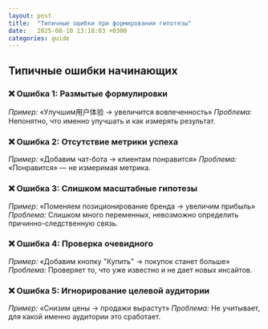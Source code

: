 ```yaml
---
layout: post
title:  "Типичные ошибки при формировании гипотезы"
date:   2025-08-10 13:18:03 +0300
categories: guide
---
```


## Типичные ошибки начинающих

### ❌ **Ошибка 1: Размытые формулировки**
*Пример:* «Улучшим用户体验 → увеличится вовлеченность»
*Проблема:* Непонятно, что именно улучшать и как измерять результат.

### ❌ **Ошибка 2: Отсутствие метрики успеха**
*Пример:* «Добавим чат-бота → клиентам понравится»
*Проблема:* «Понравится» — не измеримая метрика.

### ❌ **Ошибка 3: Слишком масштабные гипотезы**
*Пример:* «Поменяем позиционирование бренда → увеличим прибыль»
*Проблема:* Слишком много переменных, невозможно определить причинно-следственную связь.

### ❌ **Ошибка 4: Проверка очевидного**
*Пример:* «Добавим кнопку "Купить" → покупок станет больше»
*Проблема:* Проверяет то, что уже известно и не дает новых инсайтов.

### ❌ **Ошибка 5: Игнорирование целевой аудитории**
*Пример:* «Снизим цены → продажи вырастут»
*Проблема:* Не учитывает, для какой именно аудитории это сработает.

